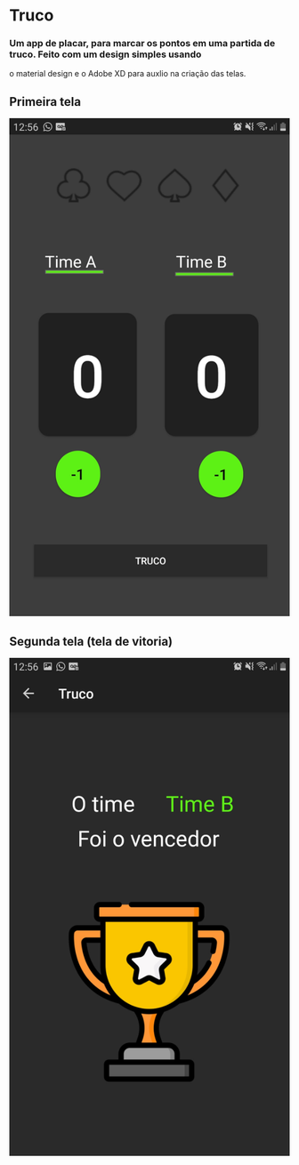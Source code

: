 # Truco
### Um app de placar, para marcar os pontos em uma partida de truco. Feito com um design simples usando
o material design e o Adobe XD para auxlio na criação das telas.

## Primeira tela
![printsreamTela1](https://github.com/petscaramussi/Truco/blob/master/truco2.jpg)


## Segunda tela (tela de vitoria)
![printscreamTela2](https://github.com/petscaramussi/Truco/blob/master/truco1.jpg)

